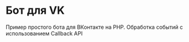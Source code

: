 # Бот для VK

Пример простого бота для ВКонтакте на PHP. Обработка событий с использованием Callback API
